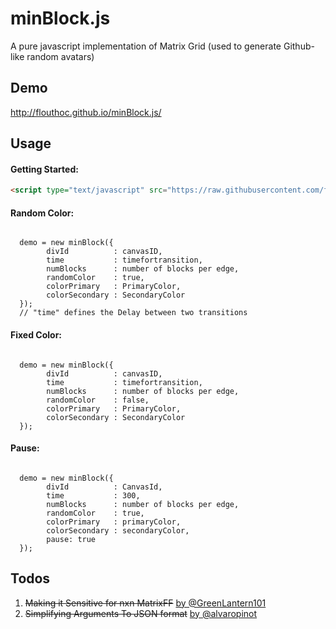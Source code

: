 # minBlock.js
A pure javascript implementation of Matrix Grid (used to generate Github-like random avatars)


## Demo
http://flouthoc.github.io/minBlock.js/

## Usage
#### Getting Started:
```html
<script type="text/javascript" src="https://raw.githubusercontent.com/flouthoc/minBlock.js/master/index.js"></script>
```

#### Random Color:
<pre><code>
  demo = new minBlock({
        divId          : canvasID,
        time           : timefortransition,
        numBlocks      : number of blocks per edge,
        randomColor    : true,
        colorPrimary   : PrimaryColor,
        colorSecondary : SecondaryColor
  });
  // "time" defines the Delay between two transitions
</code></pre>

#### Fixed Color:
<pre><code>
  demo = new minBlock({
        divId          : canvasID,
        time           : timefortransition,
        numBlocks      : number of blocks per edge,
        randomColor    : false,
        colorPrimary   : PrimaryColor,
        colorSecondary : SecondaryColor
  });
</code></pre>

#### Pause:
<pre><code>
  demo = new minBlock({
        divId          : CanvasId,
        time           : 300,
        numBlocks      : number of blocks per edge,
        randomColor    : true,
        colorPrimary   : primaryColor,
        colorSecondary : secondaryColor,
        pause: true
  });
</code></pre>

## Todos
1. ~~Making it Sensitive for nxn MatrixFF~~ [by @GreenLantern101](https://github.com/GreenLantern101)
2. ~~Simplifying Arguments To JSON format~~ [by @alvaropinot](https://github.com/alvaropinot)
